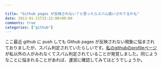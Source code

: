 ```yaml
---

title: "Github pages が反映されない？と思ったらスパム扱いされてるかも"
date: 2013-01-21T15:22:00+09:00
comments: true
categories: ["github"]
---
```


ここ最近 github に push しても Github pages が反映されない現象に悩まされておりましたが、スパム判定されていたらしいです。[私のgithubのprofileページ](https://github.com/eiel)が私以外の人がみれなくてスパム判定されていることが発覚しました。同じようなことに悩まれることがあれば、運営に確認してみてはどうでしょうか。
